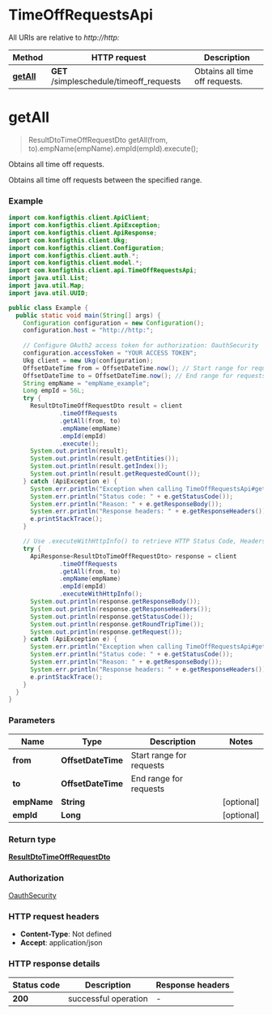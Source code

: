 # TimeOffRequestsApi

All URIs are relative to *http://http:*

| Method | HTTP request | Description |
|------------- | ------------- | -------------|
| [**getAll**](TimeOffRequestsApi.md#getAll) | **GET** /simpleschedule/timeoff_requests | Obtains all time off requests. |


<a name="getAll"></a>
# **getAll**
> ResultDtoTimeOffRequestDto getAll(from, to).empName(empName).empId(empId).execute();

Obtains all time off requests.

Obtains all time off requests between the specified range.

### Example
```java
import com.konfigthis.client.ApiClient;
import com.konfigthis.client.ApiException;
import com.konfigthis.client.ApiResponse;
import com.konfigthis.client.Ukg;
import com.konfigthis.client.Configuration;
import com.konfigthis.client.auth.*;
import com.konfigthis.client.model.*;
import com.konfigthis.client.api.TimeOffRequestsApi;
import java.util.List;
import java.util.Map;
import java.util.UUID;

public class Example {
  public static void main(String[] args) {
    Configuration configuration = new Configuration();
    configuration.host = "http://http:";
    
    // Configure OAuth2 access token for authorization: OauthSecurity
    configuration.accessToken = "YOUR ACCESS TOKEN";
    Ukg client = new Ukg(configuration);
    OffsetDateTime from = OffsetDateTime.now(); // Start range for requests
    OffsetDateTime to = OffsetDateTime.now(); // End range for requests
    String empName = "empName_example";
    Long empId = 56L;
    try {
      ResultDtoTimeOffRequestDto result = client
              .timeOffRequests
              .getAll(from, to)
              .empName(empName)
              .empId(empId)
              .execute();
      System.out.println(result);
      System.out.println(result.getEntities());
      System.out.println(result.getIndex());
      System.out.println(result.getRequestedCount());
    } catch (ApiException e) {
      System.err.println("Exception when calling TimeOffRequestsApi#getAll");
      System.err.println("Status code: " + e.getStatusCode());
      System.err.println("Reason: " + e.getResponseBody());
      System.err.println("Response headers: " + e.getResponseHeaders());
      e.printStackTrace();
    }

    // Use .executeWithHttpInfo() to retrieve HTTP Status Code, Headers and Request
    try {
      ApiResponse<ResultDtoTimeOffRequestDto> response = client
              .timeOffRequests
              .getAll(from, to)
              .empName(empName)
              .empId(empId)
              .executeWithHttpInfo();
      System.out.println(response.getResponseBody());
      System.out.println(response.getResponseHeaders());
      System.out.println(response.getStatusCode());
      System.out.println(response.getRoundTripTime());
      System.out.println(response.getRequest());
    } catch (ApiException e) {
      System.err.println("Exception when calling TimeOffRequestsApi#getAll");
      System.err.println("Status code: " + e.getStatusCode());
      System.err.println("Reason: " + e.getResponseBody());
      System.err.println("Response headers: " + e.getResponseHeaders());
      e.printStackTrace();
    }
  }
}

```

### Parameters

| Name | Type | Description  | Notes |
|------------- | ------------- | ------------- | -------------|
| **from** | **OffsetDateTime**| Start range for requests | |
| **to** | **OffsetDateTime**| End range for requests | |
| **empName** | **String**|  | [optional] |
| **empId** | **Long**|  | [optional] |

### Return type

[**ResultDtoTimeOffRequestDto**](ResultDtoTimeOffRequestDto.md)

### Authorization

[OauthSecurity](../README.md#OauthSecurity)

### HTTP request headers

 - **Content-Type**: Not defined
 - **Accept**: application/json

### HTTP response details
| Status code | Description | Response headers |
|-------------|-------------|------------------|
| **200** | successful operation |  -  |

